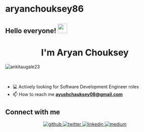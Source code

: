 # aryanchouksey86
## Hello everyone! <img src="https://raw.githubusercontent.com/iampavangandhi/iampavangandhi/master/gifs/Hi.gif" width="30px" ></h2>
<h1 align="center">I'm Aryan Chouksey</h1>

<p align="left"> <img src="https://komarev.com/ghpvc/?username=ankitaugale23" alt="ankitaugale23" /> </p>
<br />

- 💻 Actively looking for Software Development Engineer roles
- 📫 How to reach me **ayushchauksey08@gmail.com**

## Connect with me  
<div align="center">
<a href="https://github.com/MrNoBody86" target="_blank">
<img src=https://img.shields.io/badge/github-%2324292e.svg?&style=for-the-badge&logo=github&logoColor=white alt=github style="margin-bottom: 5px;" />
</a>
<a href="https://twitter.com/Chauksey_Aryan" target="_blank">
<img src=https://img.shields.io/badge/twitter-%2300acee.svg?&style=for-the-badge&logo=twitter&logoColor=white alt=twitter style="margin-bottom: 5px;" />
</a>
<a href="https://www.linkedin.com/in/aryan-chouksey" target="_blank">
<img src=https://img.shields.io/badge/linkedin-%231E77B5.svg?&style=for-the-badge&logo=linkedin&logoColor=white alt=linkedin style="margin-bottom: 5px;" />
</a>
<a href="https://medium.com/@ayushchauksey08" target="_blank">
<img src=https://img.shields.io/badge/medium-%23292929.svg?&style=for-the-badge&logo=medium&logoColor=white alt=medium style="margin-bottom: 5px;" />
</a>  
</div>  
  
